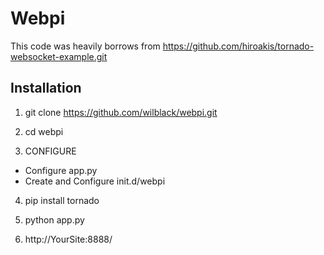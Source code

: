 Webpi
=========================

This code was heavily borrows from https://github.com/hiroakis/tornado-websocket-example.git


Installation
-------------
1. git clone https://github.com/wilblack/webpi.git

2. cd webpi

3. CONFIGURE 
  * Configure app.py
  * Create and Configure init.d/webpi

4. pip install tornado

5. python app.py

6. http://YourSite:8888/

